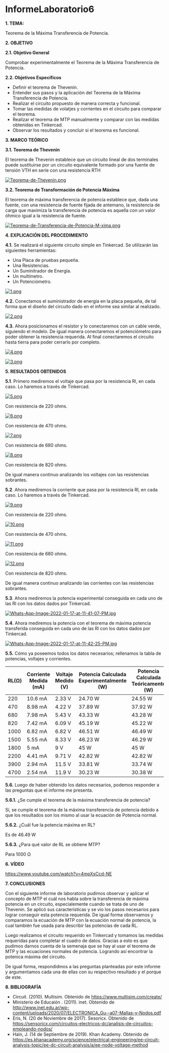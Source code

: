 # InformeLaboratorio6
**1. TEMA:**

Teorema de la Máxima Transferencia de Potencia.

**2. OBJETIVO**

**2.1. Objetivo General**

Comprobar experimentalmente el Teorema de la Máxima Transferencia de Potencia.

**2.2. Objetivos Específicos**

- Definir el teorema de Thevenin.
- Entender sus pasos y la aplicación del Teorema de la Máxima Transferencia de Potencia.
- Realizar el circuito propuesto de manera correcta y funcional.
- Tomar las medidas de volatjes y corrientes en el circuito para comparar el teorema.
- Realizar el teorema de MTP manualmente y comparar con las medidas obtenidas en Tinkercad.
- Observar los resultados y concluir si el teorema es funcional. 

**3. MARCO TEÓRICO**

**3.1. Teorema de Thevenin**

El teorema de Thevenin establece que un circuito lineal de dos terminales puede sustituirse por un circuito equivalente formado por una fuente de tensión VTH en serie con una resistencia RTH

[![Teorema-de-Thevenin.png](https://i.postimg.cc/zB9YjLn8/Teorema-de-Thevenin.png)](https://postimg.cc/zbSQDGtc)

**3.2. Teorema de Transformación de Potencia Máxima**

El teorema de máxima transferencia de potencia establece que, dada una fuente, con una resistencia de fuente fijada de antemano, la resistencia de carga que maximiza la transferencia de potencia es aquella con un valor óhmico igual a la resistencia de fuente.

[![Teorema-de-Transferencia-de-Potencia-M-xima.png](https://i.postimg.cc/52MvrnxF/Teorema-de-Transferencia-de-Potencia-M-xima.png)](https://postimg.cc/zV0VbwHJ)

**4. EXPLICACIÓN DEL PROCEDIMIENTO**

**4.1.** Se realizará el siguiente circuito simple en Tinkercad. Se utilizarán las siguientes herramientas:

- Una Placa de pruebas pequeña.
- Una Resistencias.
- Un Suminitrador de Energía.
- Un multímetro.
- Un Potenciómetro.

[![1.png](https://i.postimg.cc/j2bJL4M7/1.png)](https://postimg.cc/8JZCYMQp)

**4.2.** Conectamos el suministrador de energía en la placa pequeña, de tal forma que el diseño del circuito dado en el informe sea similar al realizado.

[![2.png](https://i.postimg.cc/2j710vH0/2.png)](https://postimg.cc/DmmfZW3G)

**4.3.** Ahora posicionamos el resistor y lo conectaremos con un cable verde, siguiendo el modelo. De igual manera conectaremos el potenciómetro para poder obtener la resistencia requerida. Al final conectaremos el circuito hasta tierra para poder cerrarlo por completo.

[![4.png](https://i.postimg.cc/P5Qhjzw7/4.png)](https://postimg.cc/0zjhGSZG)

[![3.png](https://i.postimg.cc/CMRFqq3Z/3.png)](https://postimg.cc/9zj53rFV)

**5. RESULTADOS OBTENIDOS**

**5.1**. Primero mediremos el voltaje que pasa por la resistencia Rl, en cada caso. Lo haremos a través de Tinkercad.

[![5.png](https://i.postimg.cc/HLWJDLVQ/5.png)](https://postimg.cc/yD560shd)

Con resistencia de 220 ohms.

[![6.png](https://i.postimg.cc/rmBFmyFZ/6.png)](https://postimg.cc/mzSGps97)

Con resistencia de 470 ohms.

[![7.png](https://i.postimg.cc/137SXRv0/7.png)](https://postimg.cc/87v9nGQs)

Con resistencia de 680 ohms.

[![8.png](https://i.postimg.cc/bwsM6xRb/8.png)](https://postimg.cc/JsCP0Bv4)

Con resistencia de 820 ohms.

De igual manera continuo analizando los voltajes con las resistencias sobrantes.

**5.2**. Ahora mediremos la corriente que pasa por la resistencia Rl, en cada caso. Lo haremos a través de Tinkercad.

[![9.png](https://i.postimg.cc/FRD8WDwy/9.png)](https://postimg.cc/WFq5t6Nz)

Con resistencia de 220 ohms.

[![10.png](https://i.postimg.cc/hG33Vfms/10.png)](https://postimg.cc/xkMR2jtN)

Con resistencia de 470 ohms.

[![11.png](https://i.postimg.cc/8cdHX57q/11.png)](https://postimg.cc/7J60fqMV)

Con resistencia de 680 ohms.

[![12.png](https://i.postimg.cc/jSnWR1Xj/12.png)](https://postimg.cc/4YZ45BjC)

Con resistencia de 820 ohms.

De igual manera continuo analizando las corrientes con las resistencias sobrantes.

**5.3**. Ahora mediremos la potencia experimental conseguida en cada uno de las Rl con los datos dados por Tinkercad.

[![Whats-App-Image-2022-01-17-at-11-41-07-PM.jpg](https://i.postimg.cc/5tBw8m0b/Whats-App-Image-2022-01-17-at-11-41-07-PM.jpg)](https://postimg.cc/WD4FvggH)

**5.4**. Ahora mediremos la potencia con el teorema de máxima potencia transferida conseguida en cada uno de las Rl con los datos dados por Tinkercad.

[![Whats-App-Image-2022-01-17-at-11-42-25-PM.jpg](https://i.postimg.cc/jSVwvJB5/Whats-App-Image-2022-01-17-at-11-42-25-PM.jpg)](https://postimg.cc/xcR11qfD)

**5.5.** Cómo ya poseemos todos los datos necesarios; rellenamos la tabla de potencias, voltajes y corrientes.

| RL(Ω)  | Corriente Medida (mA)  | Voltaje Medido (V)   |Potencia Calculada Experimentalmente (W)  |Potencia Calculada Teóricamente (W) |
| ------------ | ------------ | ------------ | ------------ | ------------ | 
| 220 | 10.6 mA  | 2.33 V  | 24.70 W  | 24.55 W  | 
| 470 | 8.98 mA | 4.22 V  | 37.89 W |37.92 W  |
| 680 |7.98 mA  |5.43 V  |43.33 W |43.28 W  |
| 820 |7.42 mA  |6.09 V |45.19 W  |45.22 W |
| 1000 |6.82 mA |6.82 V  |46.51 W |46.49 W  |
| 1500 |5.55 mA |8.33 V  |46.23 W |46.29 W  |
| 1800 |5 mA  |9 V  |45 W  |45 W |
| 2200 |4.41 mA |9.71 V  |42.82 W |42.82 W  |
| 3900 |2.94 mA  |11.5 V  |33.81 W  |33.74 W |
| 4700 |2.54 mA  |11.9 V  |30.23 W  |30.38 W |

**5.6.** Luego de haber obtenido los datos necesarios, podemos responder a las preguntas que el informe me presenta.

**5.6.1.** ¿Se cumple el teorema de la máxima transferencia de potencia? 

Sí, se cumple el teorema de la máxima transferencia de potencia debido a que los resultados son los mismo al usar la ecuación de Potencia normal. 

**5.6.2.** ¿Cuál fue la potencia máxima en RL? 

Es de 46.49 W

**5.6.3.** ¿Para qué valor de RL se obtiene MTP? 

Para 1000 Ω

**6. VÍDEO**

https://www.youtube.com/watch?v=4mpXsCcd-NE

**7. CONCLUSIONES**

Con el siguiente informe de laboratorio pudimos observar y aplicar el concepto de MTP el cuál nos habla sobre la transferencia de máxima potencia en un circuito, especialemente cuando se trata de uno de Thevenin. Se aplicó sus características y se vio los pasos necesarios para lograr conseguir esta potencia requerida. De igual forma observamos y comparamos la ecuación de MTP con la ecuación normal de potencia, la cual también fue usada para describir las potencias de cada RL.

Luego realizamos el circuito requerido en Tinkercad y tomamos las medidas requeridas para completar el cuadro de datos. Gracias a esto es que pudimos darnos cuenta de la semenaja que se hay al usar el teorema de MTP y las ecuaciones normales de potencia. Logrando así encontrar la potenica máxima del circuito. 

De igual forma, respondidmos a las preguntas planteadas por este informe y argumentamos cada una de ellas con su respectivo resultado y el porque de este.

**8. BIBLIOGRAFÍA**

- Circuit. (2010). Multisim. Obtenido de https://www.multisim.com/create/
- Ministerio de Educaión . (2011). inet. Obtenido de http://www.inet.edu.ar/wp-content/uploads/2020/07/ELECTRONICA_Gu--a07-Mallas-y-Nodos.pdf
- Eris, N. (20 de Noviembre de 2017). Sesoricx. Obtenido de https://sensoricx.com/circuitos-electricos-dc/analisis-de-circuitos-empleando-nodos/
- Hain, J. (14 de Septiembre de 2019). Khan Academy. Obtenido de https://es.khanacademy.org/science/electrical-engineering/ee-circuit-analysis-topic/ee-dc-circuit-analysis/a/ee-node-voltage-method

